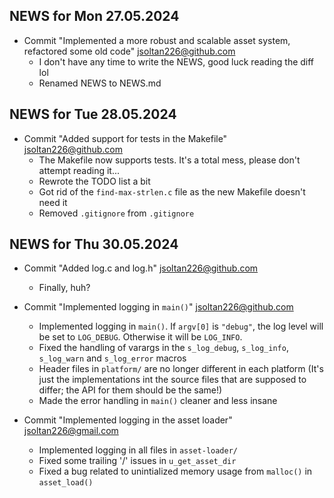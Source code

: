 ## NEWS for Mon 27.05.2024

* Commit "Implemented a more robust and scalable asset system, refactored some old code" <jsoltan226@github.com>
    * I don't have any time to write the NEWS, good luck reading the diff lol
    * Renamed NEWS to NEWS.md

## NEWS for Tue 28.05.2024

* Commit "Added support for tests in the Makefile" <jsoltan226@github.com>
    * The Makefile now supports tests. It's a total mess, please don't attempt reading it...
    * Rewrote the TODO list a bit
    * Got rid of the `find-max-strlen.c` file as the new Makefile doesn't need it
    * Removed `.gitignore` from `.gitignore`

## NEWS for Thu 30.05.2024

* Commit "Added log.c and log.h" <jsoltan226@github.com>
    * Finally, huh?

* Commit "Implemented logging in `main()`" <jsoltan226@github.com>
    * Implemented logging in `main()`. If `argv[0]` is `"debug"`, the log level will be set to `LOG_DEBUG`. Otherwise it will be `LOG_INFO`.
    * Fixed the handling of varargs in the `s_log_debug`, `s_log_info`, `s_log_warn` and `s_log_error` macros
    * Header files in `platform/` are no longer different in each platform (It's just the implementations int the source files that are supposed to differ; the API for them should be the same!)
    * Made the error handling in `main()` cleaner and less insane

* Commit "Implemented logging in the asset loader" <jsoltan226@gmail.com>
    * Implemented logging in all files in `asset-loader/`
    * Fixed some trailing '/' issues in `u_get_asset_dir`
    * Fixed a bug related to unintialized memory usage from `malloc()` in `asset_load()`
